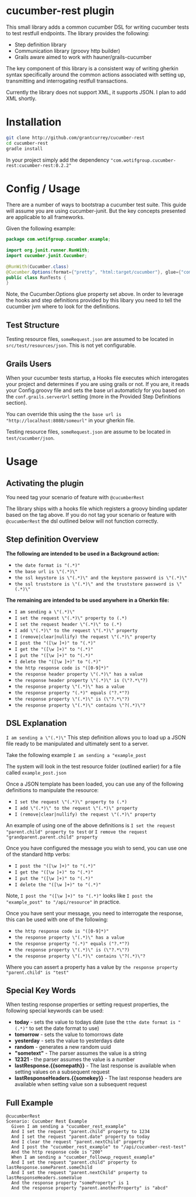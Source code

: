 cucumber-rest plugin
======================

This small library adds a common cucumber DSL for writing cucumber tests to test restfull endpoints.  The library
provides the following:

* Step definition library
* Communication library (groovy http builder)
* Grails aware aimed to work with hauner/grails-cucumber

The key component of this library is a consistent way of writing gherkin syntax specifically around the common actions
associated with setting up, transmitting and interrogating restfull transactions.

Currently the library does not support XML, it supports JSON.  I plan to add XML shortly.

Installation 
=============

```bash
git clone http://github.com/grantcurrey/cucumber-rest
cd cucumber-rest
gradle install
```

In your project simply add the dependency ```"com.wotifgroup.cucumber-rest:cucumber-rest:0.2.2"```

Config / Usage
===============

There are a number of ways to bootstrap a cucumber test suite. This guide will assume you are using cucumber-junit.  But
the key concepts presented are applicable to all frameworks.

Given the following example:

```java
package com.wotifgroup.cucumber.example;
 
import org.junit.runner.RunWith;
import cucumber.junit.Cucumber;
 
@RunWith(Cucumber.class)
@Cucumber.Options(format={"pretty", "html:target/cucumber"}, glue={"com.wotifgroup.cucumber.jsonglue"})
public class RunTests {
}
```

Note, the Cucumber.Options glue property set above.  In order to leverage the hooks and step definitions provided by
this libary you need to tell the cucumber jvm where to look for the definitions.

Test Structure
---------------

Testing resource files, ```someRequest.json``` are assumed to be located in ```src/test/resources/json```.  This is not
yet configurable.

Grails Users
------------

When your cucumber tests startup, a Hooks file executes which interogates your project and determines if you are 
using grails or not.  If you are, it reads your Config.groovy file and sets the base url automaticly for you based on
the ```conf.grails.serverUrl``` setting (more in the Provided Step Definitions section).  

You can override this using the ```the base url is "http://localhost:8080/someurl"``` in your gherkin file.

Testing resource files, ```someRequest.json``` are assume to be located in ```test/cucumber/json```.  

Usage
======

Activating the plugin
------------------------

You need tag your scenario of feature with ```@cucumberRest```

The library ships with a hooks file which registers a groovy binding updater based on the tag above.  If you do not
tag your scenario or feature with ```@cucumberRest``` the dsl outlined below will not function correctly.


Step definition Overview
-------------------------

**The following are intended to be used in a Background action:**

- ```the date format is "(.*)"```
- ```the base url is \"(.*)\"```
- ```the ssl keystore is \"(.*)\" and the keystore password is \"(.*)\"```
- ```the ssl truststore is \"(.*)\" and the truststore password is \"(.*)\"```

**The remaining are intended to be used anywhere in a Gherkin file:**

- ```I am sending a \"(.*)\"```
- ```I set the request \"(.*)\" property to (.*)```
- ```I set the request header \"(.*)\" to (.*)```
- ```I add \"(.*)\" to the request \"(.*)\" property```
- ```I (remove|clear|nullify) the request \"(.*)\" property```
- ```I post the "([\w ]+)" to "(.*)"```
- ```I get the "([\w ]+)" to "(.*)"```
- ```I put the "([\w ]+)" to "(.*)"```
- ```I delete the "([\w ]+)" to "(.*)"```
- ```the http response code is "([0-9]*)"```
- ```the response header property \"(.*)\" has a value```
- ```the response header property \"(.*)\" is (\"?.*\"?)```
- ```the response property \"(.*)\" has a value```
- ```the response property "(.*)" equals ("?.*"?)```
- ```the response property \"(.*)\" is (\"?.*\"?)```
- ```the response property \"(.*)\" contains \"?(.*)\"?```

DSL Explanation
-----------------

```I am sending a \"(.*)\"``` This step definition allows you to load up a JSON file ready to be manipulated and ultimately sent to a server.

Take the following example ```I am sending a "example_post```

The system will look in the test resource folder (outlined earlier) for a file called ```example_post.json```

Once a JSON template has been loaded, you can use any of the following definitions to manipulate the resource:

- ```I set the request \"(.*)\" property to (.*)```
- ```I add \"(.*)\" to the request \"(.*)\" property```
- ```I (remove|clear|nullify) the request \"(.*)\" property```

An example of using one of the above definitions is ```I set the request "parent.child" property to test``` or
```I remove the request "grandparent.parent.child" property```

Once you have configured the message you wish to send, you can use one of the standard http verbs:

- ```I post the "([\w ]+)" to "(.*)"```
- ```I get the "([\w ]+)" to "(.*)"```
- ```I put the "([\w ]+)" to "(.*)"```
- ```I delete the "([\w ]+)" to "(.*)"```

Note, ```I post the "([\w ]+)" to "(.*)"``` looks like ```I post the "example_post" to "/api/resource"``` in practice.

Once you have sent your message, you need to interrogate the response, this can be used with one of the following:

- ```the http response code is "([0-9]*)"```
- ```the response property \"(.*)\" has a value```
- ```the response property "(.*)" equals ("?.*"?)```
- ```the response property \"(.*)\" is (\"?.*\"?)```
- ```the response property \"(.*)\" contains \"?(.*)\"?```

Where you can assert a property has a value by ```the response property "parent.child" is "test"```

Special Key Words
------------------
When testing response properties or setting request properties, the following special keywords can be used:

- **today** - sets the value to todays date (use the ```tthe date format is "(.*)"``` to set the date format to use)
- **tomorrow** - sets the value to tomorrows date
- **yesterday** - sets the value to yesterdays date
- **random** - generates a new random uuid
- **"sometext"** - The parser assumes the value is a string
- **12321** - the parser assumes the value is a number
- **lastResponse.{{somepath}}** - The last response is available when setting values on a subsequent request
- **lastResponseHeaders.{{somekey}}** - The last response headers are available when setting value son a subsequent request

Full Example
-------------

```gherkin
@cucumberRest
Scenario: Cucumber Rest Example
  Given I am sending a "cucumber_rest_example"
  And I set the request "parent.child" property to 1234
  And I set the request "parent.date" property to today
  And I clear the request "parent.nextChild" property
  And I post the "cucumber_rest_example" to "/api/cucumber-rest-test"
  And the http response code is "200"
  When I am sending a "cucumber_followup_request_example"
  And I set the request "parent.child" property to lastResponse.someParent.someChild
  And I set the request "parent.nextChild" property to lastResponseHeaders.someValue
  And the response property "someProperty" is 1
  And the response property "parent.anotherProperty" is "abcd"
```

